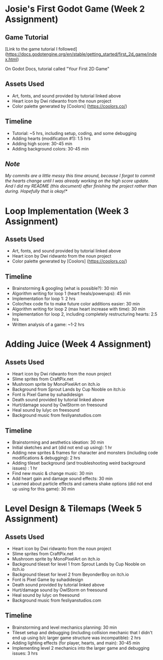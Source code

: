 # Josie's First Godot Game (Week 2 Assignment)

## Game Tutorial
[Link to the game tutorial I followed] (https://docs.godotengine.org/en/stable/getting_started/first_2d_game/index.html)

On Godot Docs, tutorial called "Your First 2D Game"

## Assets Used
- Art, fonts, and sound provided by tutorial linked above
- Heart icon by Dwi ridwanto from the noun project
- Color palette generated by [Coolors] (https://coolors.co/)

## Timeline
- Tutorial: ~5 hrs, including setup, coding, and some debugging
- Adding hearts (modification #1): 1.5 hrs
- Adding high score: 30-45 min
- Adding background colors: 30-45 min

## *Note*
*My commits are a little messy this time around, because I forgot to commit the hearts change until I was already working on the high score update. And I did my README (this document) after finishing the project rather than during. Hopefully that is okay!**

# Loop Implementation (Week 3 Assignment)

## Assets Used
- Art, fonts, and sound provided by tutorial linked above
- Heart icon by Dwi ridwanto from the noun project
- Color palette generated by [Coolors] (https://coolors.co/)

## Timeline
- Brainstorming & googling (what is possible?): 30 min
- Algorithm writing for loop 1 (heart heals/powerups): 45 min
- Implementation for loop 1: 2 hrs
- Color/hex code fix to make future color additions easier: 30 min
- Algorithm writing for loop 2 (max heart increase with time): 30 min
- Implementation for loop 2, including completely restructuring hearts: 2.5 hrs
- Written analysis of a game: ~1-2 hrs

# Adding Juice (Week 4 Assignment)

## Assets Used
- Heart icon by Dwi ridwanto from the noun project
- Slime sprites from CraftPix.net
- Mushroom sprite by MonoPixelArt on itch.io
- Background from Sprout Lands by Cup Nooble on itch.io
- Font is Pixel Game by suhadidesign
- Death sound provided by tutorial linked above
- Hurt/damage sound by OwlStorm on freesound
- Heal sound by lulyc on freesound
- Background music from fesliyanstudios.com

## Timeline
- Brainstorming and aesthetics ideation: 30 min
- Initial sketches and art (did not end up using): 1 hr
- Adding new sprites & frames for character and monsters (including code modifications & debugging): 2 hrs
- Adding tileset background (and troubleshooting weird background issues) : 1 hr
- Find new music & change music: 30 min
- Add heart gain and damage sound effects: 30 min
- Learned about particle effects and camera shake options (did not end up using for this game): 30 min

# Level Design & Tilemaps (Week 5 Assignment)

## Assets Used
- Heart icon by Dwi ridwanto from the noun project
- Slime sprites from CraftPix.net
- Mushroom sprite by MonoPixelArt on itch.io
- Background tileset for level 1 from Sprout Lands by Cup Nooble on itch.io
- Background tileset for level 2 from BeyonderBoy on itch.io
- Font is Pixel Game by suhadidesign
- Death sound provided by tutorial linked above
- Hurt/damage sound by OwlStorm on freesound
- Heal sound by lulyc on freesound
- Background music from fesliyanstudios.com

## Timeline
- Brainstorming and level mechanics planning: 30 min
- Tileset setup and debugging (including collision mechanic that I didn't end up using b/c larger game structure was incompatible): 2 hrs
- Adding lighting effects (for player, hearts, and main): 30-45 min
- Implementing level 2 mechanics into the larger game and debugging issues: 3 hrs
